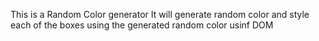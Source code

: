 This is a Random Color generator
It will generate random color and style each of the boxes using the generated random color usinf DOM
